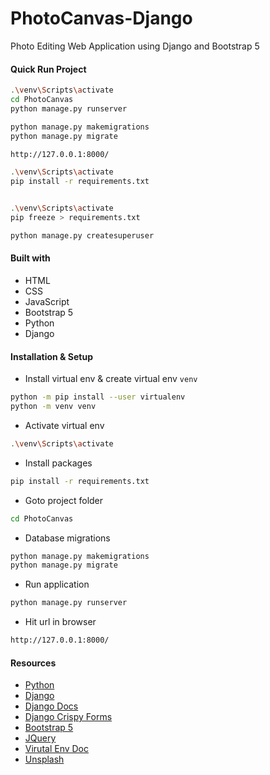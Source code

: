 # PhotoCanvas-Django
Photo Editing Web Application using Django and Bootstrap 5

#### Quick Run Project
```bash
.\venv\Scripts\activate
cd PhotoCanvas
python manage.py runserver

python manage.py makemigrations
python manage.py migrate

http://127.0.0.1:8000/

.\venv\Scripts\activate
pip install -r requirements.txt


.\venv\Scripts\activate
pip freeze > requirements.txt

python manage.py createsuperuser
```

 

#### Built with
- HTML
- CSS
- JavaScript
- Bootstrap 5
- Python
- Django
 


#### Installation & Setup
- Install virtual env & create virtual env `venv`
```bash
python -m pip install --user virtualenv
python -m venv venv
```

- Activate virtual env
```bash
.\venv\Scripts\activate
```

- Install packages
```bash
pip install -r requirements.txt
```

- Goto project folder
```bash
cd PhotoCanvas
```

- Database migrations
```bash
python manage.py makemigrations
python manage.py migrate
```

- Run application
```bash
python manage.py runserver
```
- Hit url in browser 
```bash
http://127.0.0.1:8000/
```

#### Resources
- [Python](https://www.python.org/)
- [Django](https://www.djangoproject.com/)
- [Django Docs](https://docs.djangoproject.com/en/4.1/intro/tutorial01/)
- [Django Crispy Forms](https://pypi.org/project/crispy-bootstrap5/)
- [Bootstrap 5](https://getbootstrap.com/docs/5.2/getting-started/introduction/)
- [JQuery](https://cdnjs.com/libraries/jquery)
- [Virutal Env Doc](https://virtualenv.pypa.io/en/latest/installation.html)
- [Unsplash](https://unsplash.com/)
 
 